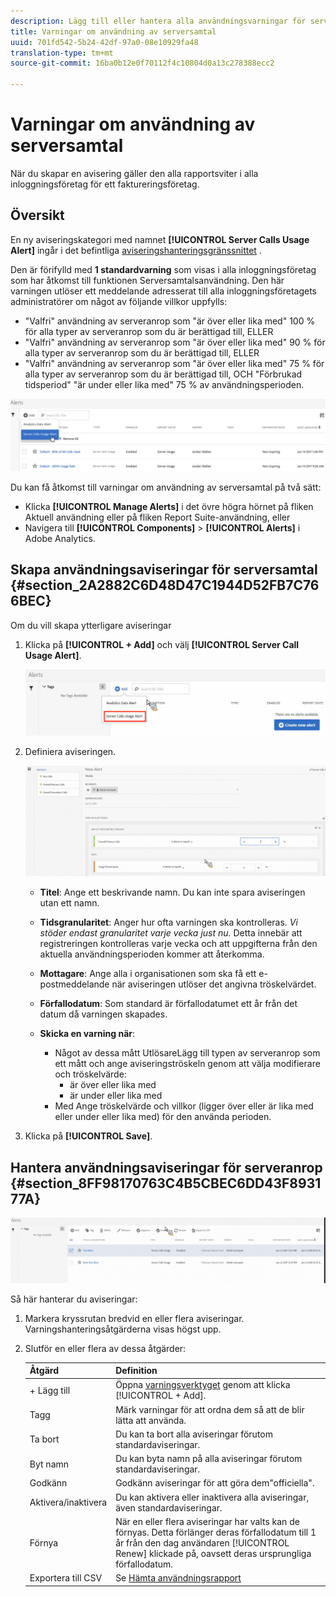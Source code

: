 ```yaml
---
description: Lägg till eller hantera alla användningsvarningar för servern. När du skapar en avisering gäller den alla rapportsviter i alla inloggningsföretag för ett faktureringsföretag.
title: Varningar om användning av serversamtal
uuid: 701fd542-5b24-42df-97a0-08e10929fa48
translation-type: tm+mt
source-git-commit: 16ba0b12e0f70112f4c10804d0a13c278388ecc2

---
```



# Varningar om användning av serversamtal

När du skapar en avisering gäller den alla rapportsviter i alla inloggningsföretag för ett faktureringsföretag.

## Översikt

En ny aviseringskategori med namnet **[!UICONTROL Server Calls Usage Alert]** ingår i det befintliga [aviseringshanteringsgränssnittet](https://marketing.adobe.com/resources/help/en_US/analytics/analysis-workspace/intellligent_alerts.html) .

Den är förifylld med **1 standardvarning** som visas i alla inloggningsföretag som har åtkomst till funktionen Serversamtalsanvändning. Den här varningen utlöser ett meddelande adresserat till alla inloggningsföretagets administratörer om något av följande villkor uppfylls:

* &quot;Valfri&quot; användning av serveranrop som &quot;är över eller lika med&quot; 100 % för alla typer av serveranrop som du är berättigad till, ELLER
* &quot;Valfri&quot; användning av serveranrop som &quot;är över eller lika med&quot; 90 % för alla typer av serveranrop som du är berättigad till, ELLER
* &quot;Valfri&quot; användning av serveranrop som &quot;är över eller lika med&quot; 75 % för alla typer av serveranrop som du är berättigad till, OCH &quot;Förbrukad tidsperiod&quot; &quot;är under eller lika med&quot; 75 % av användningsperioden.

![](assets/alerts.png)

Du kan få åtkomst till varningar om användning av serversamtal på två sätt:

* Klicka **[!UICONTROL Manage Alerts]** i det övre högra hörnet på fliken Aktuell användning eller på fliken Report Suite-användning, eller
* Navigera till **[!UICONTROL Components]** > **[!UICONTROL Alerts]** i Adobe Analytics.

## Skapa användningsaviseringar för serversamtal {#section_2A2882C6D48D47C1944D52FB7C766BEC}

Om du vill skapa ytterligare aviseringar

1. Klicka på **[!UICONTROL + Add]** och välj **[!UICONTROL Server Call Usage Alert]**.

   ![](assets/server_call_alert.png)

1. Definiera aviseringen.

   ![](assets/sc_alert.png)

   * **Titel**: Ange ett beskrivande namn. Du kan inte spara aviseringen utan ett namn.
   * **Tidsgranularitet**: Anger hur ofta varningen ska kontrolleras. *Vi stöder endast granularitet varje vecka just nu.* Detta innebär att registreringen kontrolleras varje vecka och att uppgifterna från den aktuella användningsperioden kommer att återkomma.
   * **Mottagare**: Ange alla i organisationen som ska få ett e-postmeddelande när aviseringen utlöser det angivna tröskelvärdet.
   * **Förfallodatum**: Som standard är förfallodatumet ett år från det datum då varningen skapades.
   * **Skicka en varning när**:

      * Något av dessa mått UtlösareLägg till typen av serveranrop som ett mått och ange aviseringströskeln genom att välja modifierare och tröskelvärde:
         * är över eller lika med
         * är under eller lika med
      * Med Ange tröskelvärde och villkor (ligger över eller är lika med eller under eller lika med) för den använda perioden.

1. Klicka på **[!UICONTROL Save]**.

## Hantera användningsaviseringar för serveranrop {#section_8FF98170763C4B5CBEC6DD43F893177A}

![](assets/alert_mgmt.png)

Så här hanterar du aviseringar:

1. Markera kryssrutan bredvid en eller flera aviseringar. Varningshanteringsåtgärderna visas högst upp.
1. Slutför en eller flera av dessa åtgärder:

   | Åtgärd | Definition |
   |--- |--- |
   | + Lägg till | Öppna [varningsverktyget](/help/admin/c-server-call-usage/scu-alerts.md) genom att klicka [!UICONTROL + Add]. |
   | Tagg | Märk varningar för att ordna dem så att de blir lätta att använda. |
   | Ta bort | Du kan ta bort alla aviseringar förutom standardaviseringar. |
   | Byt namn | Du kan byta namn på alla aviseringar förutom standardaviseringar. |
   | Godkänn | Godkänn aviseringar för att göra dem&quot;officiella&quot;. |
   | Aktivera/inaktivera | Du kan aktivera eller inaktivera alla aviseringar, även standardaviseringar. |
   | Förnya | När en eller flera aviseringar har valts kan de förnyas. Detta förlänger deras förfallodatum till 1 år från den dag användaren [!UICONTROL Renew] klickade på, oavsett deras ursprungliga förfallodatum. |
   | Exportera till CSV | Se [Hämta användningsrapport](/help/admin/c-server-call-usage/report-suite-usage.md) |


